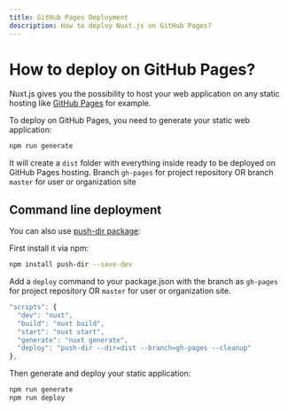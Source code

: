 ```yaml
---
title: GitHub Pages Deployment
description: How to deploy Nuxt.js on GitHub Pages?
---
```


# How to deploy on GitHub Pages?

Nuxt.js gives you the possibility to host your web application on any static hosting like [GitHub Pages](https://pages.github.com/) for example.

To deploy on GitHub Pages, you need to generate your static web application:

```bash
npm run generate
```

It will create a `dist` folder with everything inside ready to be deployed on GitHub Pages hosting.
Branch `gh-pages` for project repository OR branch `master` for user or organization site

## Command line deployment

You can also use [push-dir package](https://github.com/L33T-KR3W/push-dir):

First install it via npm:
```bash
npm install push-dir --save-dev
```

Add a `deploy` command to your package.json with the branch as `gh-pages` for project repository OR `master` for user or organization site.

```js
"scripts": {
  "dev": "nuxt",
  "build": "nuxt build",
  "start": "nuxt start",
  "generate": "nuxt generate",
  "deploy": "push-dir --dir=dist --branch=gh-pages --cleanup"
},
```

Then generate and deploy your static application:
```bash
npm run generate
npm run deploy
```
